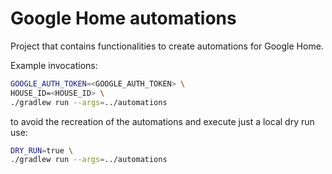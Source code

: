 
# Google Home automations

Project that contains functionalities to create automations for Google Home.

Example invocations:

```bash
GOOGLE_AUTH_TOKEN=<GOOGLE_AUTH_TOKEN> \
HOUSE_ID=<HOUSE_ID> \
./gradlew run --args=../automations
```

to avoid the recreation of the automations and execute just a local dry run use:

```bash
DRY_RUN=true \
./gradlew run --args=../automations
```